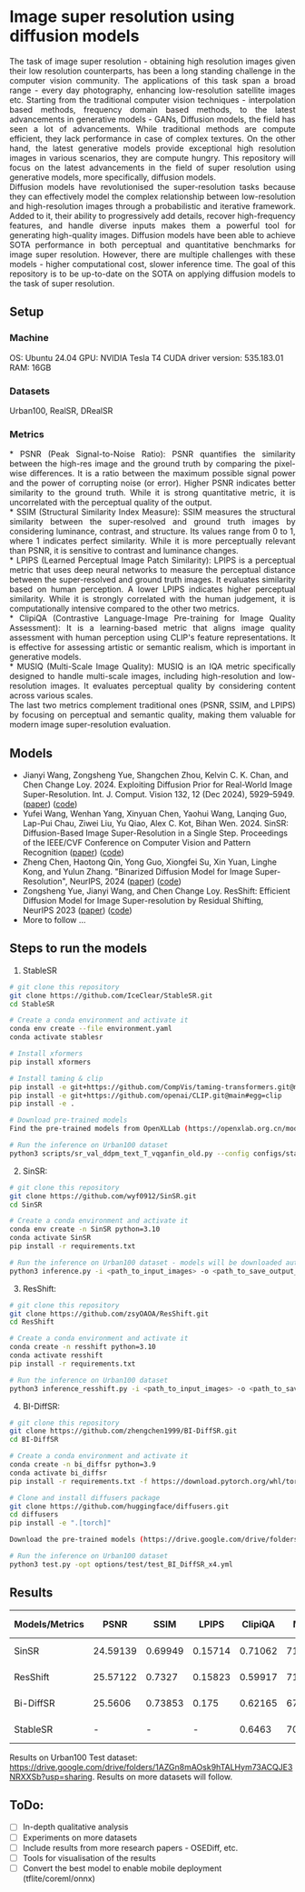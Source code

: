 # Image super resolution using diffusion models
<div align="justify">
The task of image super resolution - obtaining high resolution images given their low resolution counterparts, has been a long standing challenge in the computer vision community. The applications of this task span a broad range - every day photography, enhancing low-resolution satellite images etc. Starting from the traditional computer vision techniques - interpolation based methods, frequency domain based methods, to the latest advancements in generative models - GANs, Diffusion models, the field has seen a lot of advancements. While traditional methods are compute efficient, they lack performance in case of complex textures. On the other hand, the latest generative models provide exceptional high resolution images in various scenarios, they are compute hungry. This repository will focus on the latest advancements in the field of super resolution using generative models, more specifically, diffusion models. 
</div>

<div align="justify">
Diffusion models have revolutionised the super-resolution tasks because they can effectively model the complex relationship between low-resolution and high-resolution images through a probabilistic and iterative framework. Added to it, their ability to progressively add details, recover high-frequency features, and handle diverse inputs makes them a powerful tool for generating high-quality images. Diffusion models have been able to achieve SOTA performance in both perceptual and quantitative benchmarks for image super resolution. However, there are multiple challenges with these models - higher computational cost, slower inference time. The goal of this repository is to be up-to-date on the SOTA on applying diffusion models to the task of super resolution. 
</div>

## Setup
### Machine
OS: Ubuntu 24.04
GPU: NVIDIA Tesla T4
CUDA driver version: 535.183.01
RAM: 16GB

### Datasets
Urban100, RealSR, DRealSR

### Metrics
<div align="justify">
* PSNR (Peak Signal-to-Noise Ratio): PSNR quantifies the similarity between the high-res image and the ground truth by comparing the pixel-wise differences. It is a ratio between the maximum possible signal power and the power of corrupting noise (or error). Higher PSNR indicates better similarity to the ground truth. While it is strong quantitative metric, it is uncorrelated with the perceptual quality of the output. </div>
<div align="justify">* SSIM (Structural Similarity Index Measure): SSIM measures the structural similarity between the super-resolved and ground truth images by considering luminance, contrast, and structure. Its values range from 0 to 1, where 1 indicates perfect similarity. While it is more perceptually relevant than PSNR, it is sensitive to contrast and luminance changes.</div>
<div align="justify">* LPIPS (Learned Perceptual Image Patch Similarity): LPIPS is a perceptual metric that uses deep neural networks to measure the perceptual distance between the super-resolved and ground truth images. It evaluates similarity based on human perception. A lower LPIPS indicates higher perceptual similarity. While it is strongly correlated with the human judgement, it is computationally intensive compared to the other two metrics.</div>
<div align="justify">* ClipiQA (Contrastive Language-Image Pre-training for Image Quality Assessment): It is a learning-based metric that aligns image quality assessment with human perception using CLIP's feature representations. It is effective for assessing artistic or semantic realism, which is important in generative models. </div>
<div align="justify">* MUSIQ (Multi-Scale Image Quality): MUSIQ is an IQA metric specifically designed to handle multi-scale images, including high-resolution and low-resolution images. It evaluates perceptual quality by considering content across various scales.</div>
<div align="justify">
The last two metrics complement traditional ones (PSNR, SSIM, and LPIPS) by focusing on perceptual and semantic quality, making them valuable for modern image super-resolution evaluation.
</div>

## Models
* Jianyi Wang, Zongsheng Yue, Shangchen Zhou, Kelvin C. K. Chan, and Chen Change Loy. 2024. Exploiting Diffusion Prior for Real-World Image Super-Resolution. Int. J. Comput. Vision 132, 12 (Dec 2024), 5929–5949. ([paper](https://arxiv.org/abs/2305.07015)) ([code](https://github.com/IceClear/StableSR))
* Yufei Wang, Wenhan Yang, Xinyuan Chen, Yaohui Wang, Lanqing Guo, Lap-Pui Chau, Ziwei Liu, Yu Qiao, Alex C. Kot, Bihan Wen. 2024. SinSR: Diffusion-Based Image Super-Resolution in a Single Step. Proceedings of the IEEE/CVF Conference on Computer Vision and Pattern Recognition ([paper](https://arxiv.org/pdf/2311.14760.pdf)) ([code](https://github.com/wyf0912/SinSR))
* Zheng Chen, Haotong Qin, Yong Guo, Xiongfei Su, Xin Yuan, Linghe Kong, and Yulun Zhang. "Binarized Diffusion Model for Image Super-Resolution", NeurIPS, 2024 ([paper](https://arxiv.org/abs/2406.05723)) ([code](https://github.com/zhengchen1999/BI-DiffSR))
* Zongsheng Yue, Jianyi Wang, and Chen Change Loy. ResShift: Efficient Diffusion Model for Image Super-resolution by Residual Shifting, NeurIPS 2023 ([paper](http://arxiv.org/abs/2403.07319)) ([code](https://github.com/zsyOAOA/ResShift))
* More to follow …

## Steps to run the models
1. StableSR
```bash
# git clone this repository
git clone https://github.com/IceClear/StableSR.git
cd StableSR

# Create a conda environment and activate it
conda env create --file environment.yaml
conda activate stablesr

# Install xformers
pip install xformers

# Install taming & clip
pip install -e git+https://github.com/CompVis/taming-transformers.git@master#egg=taming-transformers
pip install -e git+https://github.com/openai/CLIP.git@main#egg=clip
pip install -e .

# Download pre-trained models
Find the pre-trained models from OpenXLLab (https://openxlab.org.cn/models/detail/Iceclear/StableSR/tree/main): stablesr_turbo.ckpt and vqgan_cfw_00011.ckpt

# Run the inference on Urban100 dataset
python3 scripts/sr_val_ddpm_text_T_vqganfin_old.py --config configs/stableSRNew/v2-finetune_text_T_512.yaml --ckpt <stablesr_turbo_path> --init-img <path_to_input_images> --outdir <path_to_save_output_images> --ddpm_steps 4 --dec_w 0.5 --seed 42 --n_samples <num_test_images> --vqgan_ckpt <vqgan_path> --colorfix_type wavelet
```

2. SinSR:
```bash
# git clone this repository
git clone https://github.com/wyf0912/SinSR.git
cd SinSR

# Create a conda environment and activate it
conda env create -n SinSR python=3.10
conda activate SinSR
pip install -r requirements.txt

# Run the inference on Urban100 dataset - models will be downloaded automatically 
python3 inference.py -i <path_to_input_images> -o <path_to_save_output_images> --ckpt weights/SinSR_v1.pth --scale 4 --one_step
```

3. ResShift:
```bash
# git clone this repository
git clone https://github.com/zsyOAOA/ResShift.git
cd ResShift

# Create a conda environment and activate it
conda create -n resshift python=3.10
conda activate resshift
pip install -r requirements.txt

# Run the inference on Urban100 dataset
python3 inference_resshift.py -i <path_to_input_images> -o <path_to_save_output_images> --task realsr --scale 4 --version v3
```

4. BI-DiffSR:
```bash
# git clone this repository
git clone https://github.com/zhengchen1999/BI-DiffSR.git
cd BI-DiffSR

# Create a conda environment and activate it
conda create -n bi_diffsr python=3.9
conda activate bi_diffsr
pip install -r requirements.txt -f https://download.pytorch.org/whl/torch_stable.html

# Clone and install diffusers package
git clone https://github.com/huggingface/diffusers.git
cd diffusers
pip install -e ".[torch]"

Download the pre-trained models (https://drive.google.com/drive/folders/1hoHAG2yoLltloQ0SYv-QLxwk9Y8ZnTnH) and place them in experiments/pretrained_models/

# Run the inference on Urban100 dataset
python3 test.py -opt options/test/test_BI_DiffSR_x4.yml
```

## Results
| Models/Metrics | PSNR     | SSIM    | LPIPS   | ClipiQA | MUSIQ    | Inference time|
| -------------- | -------- | ------- | ------- | ------- | -------- | --------------|
| SinSR          | 24.59139 | 0.69949 | 0.15714 | 0.71062 | 71.96875 | 2.47 seconds  |
| ResShift       | 25.57122 | 0.7327  | 0.15823 | 0.59917 | 71.84375 | 3.3 seconds   |
| Bi-DiffSR      | 25.5606  | 0.73853 | 0.175   | 0.62165 | 67.59375 | 20 seconds    |
| StableSR       | \-       | \-      | \-      | 0.6463  | 70.65344 | 36 seconds    |

Results on Urban100 Test dataset: https://drive.google.com/drive/folders/1AZGn8mAOsk9hTALHym73ACQJE3NRXXSb?usp=sharing. Results on more datasets will follow. 

## ToDo:
- [ ] In-depth qualitative analysis
- [ ] Experiments on more datasets
- [ ] Include results from more research papers - OSEDiff, etc.
- [ ] Tools for visualisation of the results
- [ ] Convert the best model to enable mobile deployment (tflite/coreml/onnx)

